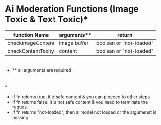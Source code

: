 # Ai Moderation Functions (Image Toxic & Text Toxic)\*

| function Name      | arguments\*\* | return                  |
| ------------------ | ------------- | ----------------------- |
| checkImageContent  | image buffer  | boolean or "not-loaded" |
| checkContentToxity | content       | boolean or "not-loaded" |

#

- \*\* all arguments are required

#

\*

- if fn returns true, it is safe content & you can procced to other steps
- if fn returns false, it is not safe content & you need to terminate the request
- if fn returns "not-loaded", then ai model not loaded or the argumenst is missing
